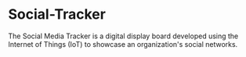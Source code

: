 # Social-Tracker
The Social Media Tracker is a digital display board developed using the Internet of Things (IoT) to showcase an organization's social networks.
